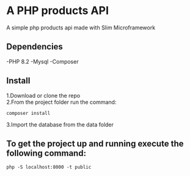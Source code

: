 # A PHP products API

A simple php products api made with Slim Microframework

## Dependencies

-PHP 8.2
-Mysql
-Composer

## Install

1.Download or clone the repo  
2.From the project folder run the command:  

```
composer install
```
3.Import the database from the data folder  

## To get the project up and running execute the following command:

```
php -S localhost:8000 -t public
```


